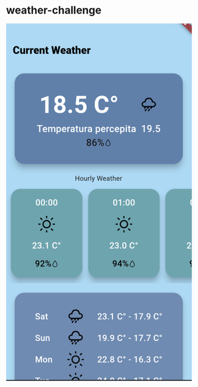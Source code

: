 # weather-challenge

![alt text](https://github.com/VincenzoSeverino/weather-challenge/blob/main/Screenshot%202023-10-21%20alle%2013.27.14.png)





